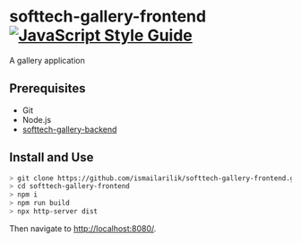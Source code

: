 # softtech-gallery-frontend [![JavaScript Style Guide](https://img.shields.io/badge/code_style-standard-brightgreen.svg)](https://standardjs.com)

A gallery application

## Prerequisites

- Git
- Node.js
- [softtech-gallery-backend](https://github.com/ismailarilik/softtech-gallery-backend)

## Install and Use

```sh
> git clone https://github.com/ismailarilik/softtech-gallery-frontend.git
> cd softtech-gallery-frontend
> npm i
> npm run build
> npx http-server dist
```

Then navigate to [http://localhost:8080/](http://localhost:8080/).
